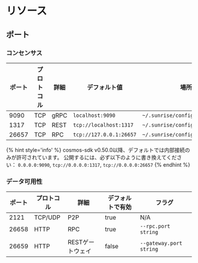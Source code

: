# リソース

## ポート

### コンセンサス

| ポート | プロトコル | 詳細 | デフォルト値 | 場所 |
| --- | --- | --- | --- | --- |
| 9090 | TCP | gRPC | `localhost:9090` | `~/.sunrise/config/app.toml` |
| 1317 | TCP | REST | `tcp://localhost:1317` | `~/.sunrise/config/app.toml` |
| 26657 | TCP | RPC | `tcp://127.0.0.1:26657` | `~/.sunrise/config/config.toml` |

{% hint style='info' %}
cosmos-sdk v0.50.0以降、デフォルトでは内部接続のみが許可されています。
公開するには、必ず以下のように書き換えてください：
`0.0.0.0:9090`, `tcp://0.0.0.0:1317`, `tcp://0.0.0.0:26657`
{% endhint %}

### データ可用性

| ポート | プロトコル | 詳細 | デフォルトで有効 | フラグ |
| --- | --- | --- | --- | --- |
| 2121 | TCP/UDP | P2P | true | N/A |
| 26658 | HTTP | RPC | true | `--rpc.port string` |
| 26659 | HTTP | RESTゲートウェイ | false | `--gateway.port string` |